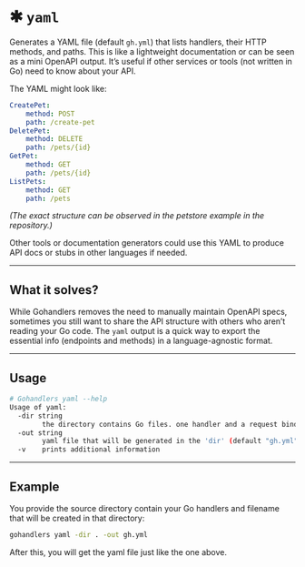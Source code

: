 # ✱ `yaml`

Generates a YAML file (default `gh.yml`) that lists handlers, their HTTP methods, and paths. This is like a lightweight documentation or can be seen as a mini OpenAPI output. It’s useful if other services or tools (not written in Go) need to know about your API.

The YAML might look like:

```yaml
CreatePet:
    method: POST
    path: /create-pet
DeletePet:
    method: DELETE
    path: /pets/{id}
GetPet:
    method: GET
    path: /pets/{id}
ListPets:
    method: GET
    path: /pets
```

_(The exact structure can be observed in the petstore example in the repository.)_

Other tools or documentation generators could use this YAML to produce API docs or stubs in other languages if needed.

---

## What it solves?

While Gohandlers removes the need to manually maintain OpenAPI specs, sometimes you still want to share the API structure with others who aren’t reading your Go code. The `yaml` output is a quick way to export the essential info (endpoints and methods) in a language-agnostic format.

---

## Usage

```sh
# Gohandlers yaml --help
Usage of yaml:
  -dir string
        the directory contains Go files. one handler and a request binding type is allowed per file
  -out string
        yaml file that will be generated in the 'dir' (default "gh.yml")
  -v    prints additional information
```

---

## Example

You provide the source directory contain your Go handlers and filename that will be created in that directory:

```bash
gohandlers yaml -dir . -out gh.yml
```

After this, you will get the yaml file just like the one above.
